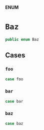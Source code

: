 **ENUM**

# `Baz`

```swift
public enum Baz
```

## Cases
### `foo`

```swift
case foo
```

### `bar`

```swift
case bar
```

### `baz`

```swift
case baz
```
